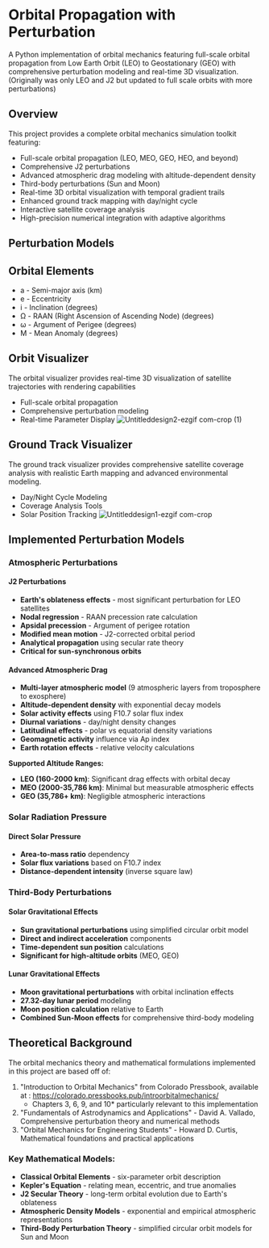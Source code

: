 # Orbital Propagation with Perturbation
 A Python implementation of orbital mechanics featuring full-scale orbital propagation from Low Earth Orbit (LEO) to Geostationary (GEO) with comprehensive perturbation modeling and real-time 3D visualization.
 (Originally was only LEO and J2 but updated to full scale orbits with more perturbations)
## Overview
This project provides a complete orbital mechanics simulation toolkit featuring:

- Full-scale orbital propagation (LEO, MEO, GEO, HEO, and beyond)
- Comprehensive J2 perturbations
- Advanced atmospheric drag modeling with altitude-dependent density
- Third-body perturbations (Sun and Moon)
- Real-time 3D orbital visualization with temporal gradient trails
- Enhanced ground track mapping with day/night cycle
- Interactive satellite coverage analysis
- High-precision numerical integration with adaptive algorithms
  
## Perturbation Models
 
## Orbital Elements
- a - Semi-major axis (km)
- e - Eccentricity
- i - Inclination (degrees)
- Ω - RAAN (Right Ascension of Ascending Node) (degrees)
- ω - Argument of Perigee (degrees)
- M - Mean Anomaly (degrees)
  
## Orbit Visualizer

  The orbital visualizer provides real-time 3D visualization of satellite trajectories with rendering capabilities
- Full-scale orbital propagation
- Comprehensive perturbation modeling
- Real-time Parameter Display
![Untitleddesign2-ezgif com-crop (1)](https://github.com/user-attachments/assets/1c086ad5-abe0-4af2-a723-df26b3d4772b)

## Ground Track Visualizer

 The ground track visualizer provides comprehensive satellite coverage analysis with realistic Earth mapping and advanced environmental modeling.
- Day/Night Cycle Modeling
- Coverage Analysis Tools
- Solar Position Tracking
![Untitleddesign1-ezgif com-crop](https://github.com/user-attachments/assets/45183aa7-8371-435e-9198-27b79dc8a1ad)

##  Implemented Perturbation Models

### **Atmospheric Perturbations**

#### **J2 Perturbations**
- **Earth's oblateness effects** - most significant perturbation for LEO satellites
- **Nodal regression** - RAAN precession rate calculation
- **Apsidal precession** - Argument of perigee rotation
- **Modified mean motion** - J2-corrected orbital period
- **Analytical propagation** using secular rate theory
- **Critical for sun-synchronous orbits**
  
#### **Advanced Atmospheric Drag**
- **Multi-layer atmospheric model** (9 atmospheric layers from troposphere to exosphere)
- **Altitude-dependent density** with exponential decay models
- **Solar activity effects** using F10.7 solar flux index
- **Diurnal variations** - day/night density changes
- **Latitudinal effects** - polar vs equatorial density variations
- **Geomagnetic activity** influence via Ap index
- **Earth rotation effects** - relative velocity calculations

**Supported Altitude Ranges:**
- **LEO (160-2000 km)**: Significant drag effects with orbital decay
- **MEO (2000-35,786 km)**: Minimal but measurable atmospheric effects
- **GEO (35,786+ km)**: Negligible atmospheric interactions

###  **Solar Radiation Pressure**

#### **Direct Solar Pressure**
- **Area-to-mass ratio** dependency
- **Solar flux variations** based on F10.7 index
- **Distance-dependent intensity** (inverse square law)

### **Third-Body Perturbations**

#### **Solar Gravitational Effects**
- **Sun gravitational perturbations** using simplified circular orbit model
- **Direct and indirect acceleration** components
- **Time-dependent sun position** calculations
- **Significant for high-altitude orbits** (MEO, GEO)

#### **Lunar Gravitational Effects**
- **Moon gravitational perturbations** with orbital inclination effects
- **27.32-day lunar period** modeling
- **Moon position calculation** relative to Earth
- **Combined Sun-Moon effects** for comprehensive third-body modeling
  
## Theoretical Background
The orbital mechanics theory and mathematical formulations implemented in this project are based off of:
1. "Introduction to Orbital Mechanics" from Colorado Pressbook, available at : https://colorado.pressbooks.pub/introorbitalmechanics/
   - Chapters 3, 6, 9, and 10* particularly relevant to this implementation
3. "Fundamentals of Astrodynamics and Applications" - David A. Vallado, Comprehensive perturbation theory and numerical methods
4. "Orbital Mechanics for Engineering Students" -  Howard D. Curtis, Mathematical foundations and practical applications
   
### **Key Mathematical Models:**
- **Classical Orbital Elements** - six-parameter orbit description
- **Kepler's Equation** - relating mean, eccentric, and true anomalies
- **J2 Secular Theory** - long-term orbital evolution due to Earth's oblateness
- **Atmospheric Density Models** - exponential and empirical atmospheric representations
- **Third-Body Perturbation Theory** - simplified circular orbit models for Sun and Moon

